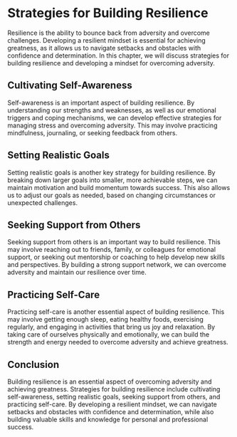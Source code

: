 Strategies for Building Resilience
===============================================================================

Resilience is the ability to bounce back from adversity and overcome challenges. Developing a resilient mindset is essential for achieving greatness, as it allows us to navigate setbacks and obstacles with confidence and determination. In this chapter, we will discuss strategies for building resilience and developing a mindset for overcoming adversity.

Cultivating Self-Awareness
--------------------------

Self-awareness is an important aspect of building resilience. By understanding our strengths and weaknesses, as well as our emotional triggers and coping mechanisms, we can develop effective strategies for managing stress and overcoming adversity. This may involve practicing mindfulness, journaling, or seeking feedback from others.

Setting Realistic Goals
-----------------------

Setting realistic goals is another key strategy for building resilience. By breaking down larger goals into smaller, more achievable steps, we can maintain motivation and build momentum towards success. This also allows us to adjust our goals as needed, based on changing circumstances or unexpected challenges.

Seeking Support from Others
---------------------------

Seeking support from others is an important way to build resilience. This may involve reaching out to friends, family, or colleagues for emotional support, or seeking out mentorship or coaching to help develop new skills and perspectives. By building a strong support network, we can overcome adversity and maintain our resilience over time.

Practicing Self-Care
--------------------

Practicing self-care is another essential aspect of building resilience. This may involve getting enough sleep, eating healthy foods, exercising regularly, and engaging in activities that bring us joy and relaxation. By taking care of ourselves physically and emotionally, we can build the strength and energy needed to overcome adversity and achieve greatness.

Conclusion
----------

Building resilience is an essential aspect of overcoming adversity and achieving greatness. Strategies for building resilience include cultivating self-awareness, setting realistic goals, seeking support from others, and practicing self-care. By developing a resilient mindset, we can navigate setbacks and obstacles with confidence and determination, while also building valuable skills and knowledge for personal and professional success.
